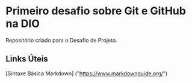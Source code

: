 # Primeiro desafio sobre Git e GitHub na DIO
Repositório criado para o Desafio de Projeto.

## Links Úteis
[Sintaxe Básica Markdown] ("https://www.markdownguide.org/")
